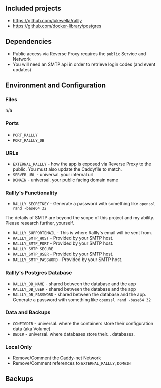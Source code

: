 ## Included projects

- https://github.com/lukevella/rallly
- https://github.com/docker-library/postgres

## Dependencies

- Public access via Reverse Proxy requires the `public` Service and Network
- You will need an SMTP api in order to retrieve login codes (and event updates)

## Environment and Configuration

### Files
n/a

### Ports

- `PORT_RALLLY`
- `PORT_RALLLY_DB`

### URLs
- `EXTERNAL_RALLLY` - how the app is exposed via Reverse Proxy to the public. You must also update the Caddyfile to match.
- `SERVER_URL` - universal. your internal url
- `DOMAIN` - universal. your public facing domain name

### Rallly's Functionality
- `RALLLY_SECRETKEY` - Generate a password with something like `openssl rand -base64 32`

The details of SMTP are beyond the scope of this project and my ability.  Please research further, yourself.
- `RALLLY_SUPPORTEMAIL` - This is where Rallly's email will be sent from. 
- `RALLLY_SMTP_HOST` - Provided by your SMTP host.
- `RALLLY_SMTP_PORT` - Provided by your SMTP host.
- `RALLLY_SMTP_SECURE`
- `RALLLY_SMTP_USER` - Provided by your SMTP host.
- `RALLLY_SMTP_PASSWORD` - Provided by your SMTP host.

### Rallly's Postgres Database
- `RALLLY_DB_NAME` - shared between the database and the app
- `RALLLY_DB_USER` - shared between the database and the app
- `RALLLY_DB_PASSWORD` - shared between the database and the app. Generate a password with something like `openssl rand -base64 32`

### Data and Backups
- `CONFIGDIR` - universal. where the containers store their configuration data (aka Volume)
- `DBDIR` - universal. where databases store their... databases. 

### Local Only
- Remove/Comment the Caddy-net Network
- Remove/Comment references to `EXTERNAL_RALLLY`, `DOMAIN`

## Backups